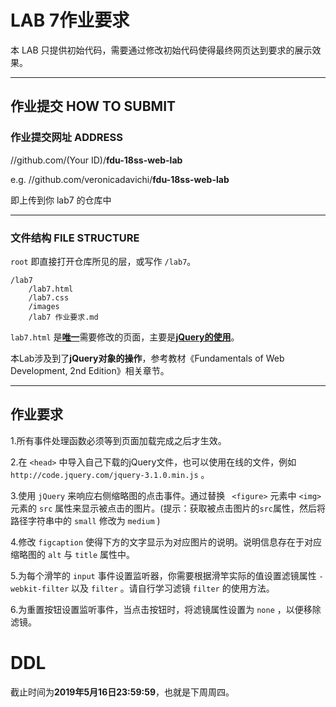 ﻿LAB 7作业要求
==========
本 LAB 只提供初始代码，需要通过修改初始代码使得最终网页达到要求的展示效果。

-------------------

## 作业提交 HOW TO SUBMIT
### 作业提交网址 ADDRESS
//github.com/(Your ID)/**fdu-18ss-web-lab**

e.g. //github.com/veronicadavichi/**fdu-18ss-web-lab**

即上传到你 lab7 的仓库中

-------------------

### 文件结构 FILE STRUCTURE
`root` 即直接打开仓库所见的层，或写作 `/lab7`。

```
/lab7
	/lab7.html
	/lab7.css
	/images
	/lab7 作业要求.md
```

`lab7.html` 是<u>**唯一**</u>需要修改的页面，主要是<u>**jQuery的使用**</u>。

本Lab涉及到了**jQuery对象的操作**，参考教材《Fundamentals of Web Development, 2nd Edition》相关章节。

-------------------


## 作业要求



1.所有事件处理函数必须等到页面加载完成之后才生效。


2.在 `<head>` 中导入自己下载的jQuery文件，也可以使用在线的文件，例如 `http://code.jquery.com/jquery-3.1.0.min.js` 。


3.使用 `jQuery` 来响应右侧缩略图的点击事件。通过替换 ` <figure>` 元素中 `<img>` 元素的 `src` 属性来显示被点击的图片。(提示：获取被点击图片的`src`属性，然后将路径字符串中的 `small` 修改为 `medium` )


4.修改 `figcaption` 使得下方的文字显示为对应图片的说明。说明信息存在于对应缩略图的 `alt` 与 `title` 属性中。


5.为每个滑竿的 `input` 事件设置监听器，你需要根据滑竿实际的值设置滤镜属性 `-webkit-filter` 以及 `filter` 。请自行学习滤镜 `filter` 的使用方法。


6.为重置按钮设置监听事件，当点击按钮时，将滤镜属性设置为 `none` ，以便移除滤镜。



# DDL

截止时间为**2019年5月16日23:59:59**，也就是下周周四。
